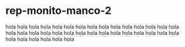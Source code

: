 # rep-monito-manco-2
hola hola hola hola hola hola 
hola hola hola hola hola hola 
hola hola hola hola hola hola 
hola hola hola hola hola hola 
hola hola hola hola hola hola 
hola hola hola hola hola hola 
